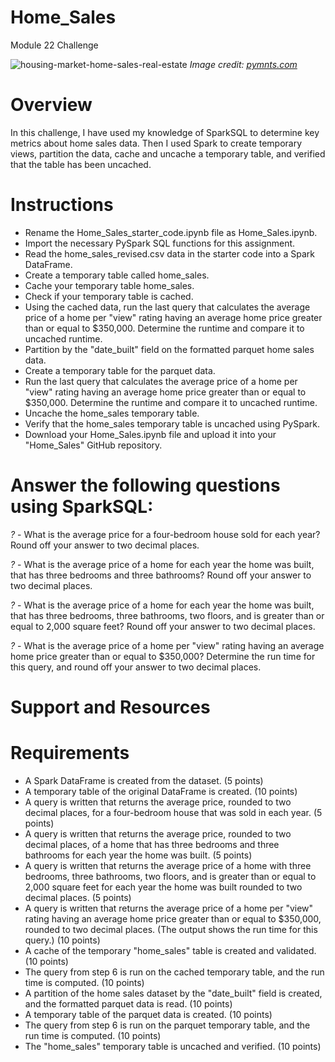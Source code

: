 # Home_Sales
Module 22 Challenge

![housing-market-home-sales-real-estate](https://github.com/user-attachments/assets/1c6b52ae-a7c7-45c8-ae75-6ff214ed932c)
*Image credit: [pymnts.com](https://www.pymnts.com/real-estate/2020/us-home-sales-hit-highest-january-peak-in-years/)*

# Overview
In this challenge, I have used my knowledge of SparkSQL to determine key metrics about home sales data. Then I used Spark to create temporary views, partition the data, cache and uncache a temporary table, and verified that the table has been uncached.

# Instructions
- Rename the Home_Sales_starter_code.ipynb file as Home_Sales.ipynb.
- Import the necessary PySpark SQL functions for this assignment.
- Read the home_sales_revised.csv data in the starter code into a Spark DataFrame.
- Create a temporary table called home_sales.
- Cache your temporary table home_sales.
- Check if your temporary table is cached.
- Using the cached data, run the last query that calculates the average price of a home per "view" rating having an average home price greater than or equal to $350,000. Determine the runtime and compare it to uncached runtime.
- Partition by the "date_built" field on the formatted parquet home sales data.
- Create a temporary table for the parquet data.
- Run the last query that calculates the average price of a home per "view" rating having an average home price greater than or equal to $350,000. Determine the runtime and compare it to uncached runtime.
- Uncache the home_sales temporary table.
- Verify that the home_sales temporary table is uncached using PySpark.
- Download your Home_Sales.ipynb file and upload it into your "Home_Sales" GitHub repository.

# Answer the following questions using SparkSQL:

*?* -  What is the average price for a four-bedroom house sold for each year? Round off your answer to two decimal places.

*?* - What is the average price of a home for each year the home was built, that has three bedrooms and three bathrooms? Round off your answer to two decimal places.

*?* - What is the average price of a home for each year the home was built, that has three bedrooms, three bathrooms, two floors, and is greater than or equal to 2,000 square feet? Round off your answer to two decimal places.

*?* - What is the average price of a home per "view" rating having an average home price greater than or equal to $350,000? Determine the run time for this query, and round off your answer to two decimal places.


# Support and Resources


# Requirements
- A Spark DataFrame is created from the dataset. (5 points)
- A temporary table of the original DataFrame is created. (10 points)
- A query is written that returns the average price, rounded to two decimal places, for a four-bedroom house that was sold in each year. (5 points)
- A query is written that returns the average price, rounded to two decimal places, of a home that has three bedrooms and three bathrooms for each year the home was built. (5 points)
- A query is written that returns the average price of a home with three bedrooms, three bathrooms, two floors, and is greater than or equal to 2,000 square feet for each year the home was built rounded to two decimal places. (5 points)
- A query is written that returns the average price of a home per "view" rating having an average home price greater than or equal to $350,000, rounded to two decimal places. (The output shows the run time for this query.) (10 points)
- A cache of the temporary "home_sales" table is created and validated. (10 points)
- The query from step 6 is run on the cached temporary table, and the run time is computed. (10 points)
- A partition of the home sales dataset by the "date_built" field is created, and the formatted parquet data is read. (10 points)
- A temporary table of the parquet data is created. (10 points)
- The query from step 6 is run on the parquet temporary table, and the run time is computed. (10 points)
- The "home_sales" temporary table is uncached and verified. (10 points)
